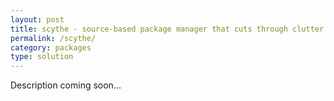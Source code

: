 ```yaml
---
layout: post
title: scythe - source-based package manager that cuts through clutter
permalink: /scythe/
category: packages
type: solution
---
```

Description coming soon...
